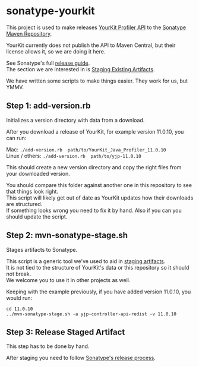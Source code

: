 # sonatype-yourkit #

This project is used to make releases
[YourKit Profiler API](http://www.yourkit.com/docs/80/help/api.jsp) to the
[Sonatype Maven Repository](http://goo.gl/FEoeP).

YourKit currently does not publish the API to Maven Central, but their license allows it,
so we are doing it here.

See Sonatype's full [release guide](http://goo.gl/6xeib).
<br/>
The section we are interested in is [Staging Existing Artifacts](http://goo.gl/QsJ99).

We have written some scripts to make things easier. They work for us, but YMMV.

## Step 1: add-version.rb ##
Initializes a version directory with data from a download.

After you download a release of YourKit, for example version 11.0.10, you can run:

Mac: `./add-version.rb  path/to/YourKit_Java_Profiler_11.0.10`
<br/>
Linux / others: `./add-version.rb  path/to/yjp-11.0.10`

This should create a new version directory and copy the right files from your downloaded version.

You should compare this folder against another one in this repository to see that things look right.
<br/>
This script will likely get out of date as YourKit updates how their downloads are structured.
<br/>
If something looks wrong you need to fix it by hand. Also if you can you should update the script.

## Step 2: mvn-sonatype-stage.sh ##
Stages artifacts to Sonatype.

This script is a generic tool we've used to aid in [staging artifacts](http://goo.gl/QsJ99).
<br/>
It is not tied to the structure of YourKit's data or this repository so it should not break.
<br/>
We welcome you to use it in other projects as well.

Keeping with the example previously, if you have added version 11.0.10, you would run:

    cd 11.0.10
    ../mvn-sonatype-stage.sh -a yjp-controller-api-redist -v 11.0.10

## Step 3: Release Staged Artifact ##
This step has to be done by hand.

After staging you need to follow [Sonatype's release process](http://goo.gl/C6Lzo).


